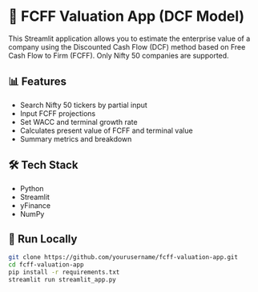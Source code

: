 # 💸 FCFF Valuation App (DCF Model)

This Streamlit application allows you to estimate the enterprise value of a company using the Discounted Cash Flow (DCF) method based on Free Cash Flow to Firm (FCFF). Only Nifty 50 companies are supported.

## 📊 Features
- Search Nifty 50 tickers by partial input
- Input FCFF projections
- Set WACC and terminal growth rate
- Calculates present value of FCFF and terminal value
- Summary metrics and breakdown

## 🛠 Tech Stack
- Python
- Streamlit
- yFinance
- NumPy

## 🚀 Run Locally

```bash
git clone https://github.com/yourusername/fcff-valuation-app.git
cd fcff-valuation-app
pip install -r requirements.txt
streamlit run streamlit_app.py
